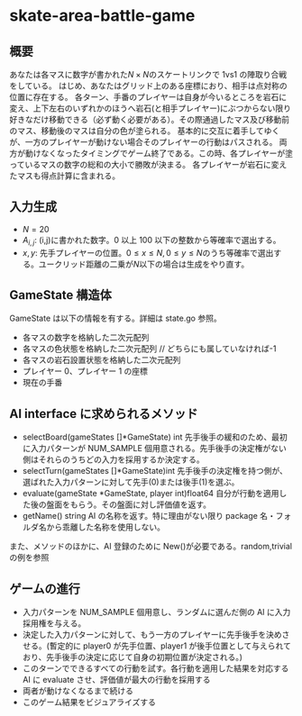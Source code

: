 # skate-area-battle-game

## 概要

あなたは各マスに数字が書かれた$N \times N$のスケートリンクで 1vs1 の陣取り合戦をしている。
はじめ、あなたはグリッド上のある座標におり、相手は点対称の位置に存在する。
各ターン、手番のプレイヤーは自身が今いるところを岩石に変え、上下左右のいずれかのほうへ岩石(と相手プレイヤー)にぶつからない限り好きなだけ移動できる（必ず動く必要がある）。その際通過したマス及び移動前のマス、移動後のマスは自分の色が塗られる。
基本的に交互に着手してゆくが、一方のプレイヤーが動けない場合そのプレイヤーの行動はパスされる。
両方が動けなくなったタイミングでゲーム終了である。この時、各プレイヤーが塗っているマスの数字の総和の大小で勝敗が決まる。
各プレイヤーが岩石に変えたマスも得点計算に含まれる。

## 入力生成

- $N=20$
- $A_{i,j}$: (i,j)に書かれた数字。0 以上 100 以下の整数から等確率で選出する。
- $x,y$: 先手プレイヤーの位置。$0 \leq x\leq N, 0 \leq y\leq N$のうち等確率で選出する。ユークリッド距離の二乗が$N$以下の場合は生成をやり直す。

## GameState 構造体

GameState は以下の情報を有する。詳細は state.go 参照。

- 各マスの数字を格納した二次元配列
- 各マスの色状態を格納した二次元配列 // どちらにも属していなければ-1
- 各マスの岩石設置状態を格納した二次元配列
- プレイヤー 0、プレイヤー 1 の座標
- 現在の手番

## AI interface に求められるメソッド

- selectBoard(gameStates []\*GameState) int
  先手後手の緩和のため、最初に入力パターンが NUM_SAMPLE 個用意される。先手後手の決定権がない側はそれらのうちどの入力を採用するか決定する。
- selectTurn(gameStates []\*GameState)int
  先手後手の決定権を持つ側が、選ばれた入力パターンに対して先手(0)または後手(1)を選ぶ。
- evaluate(gameState \*GameState, player int)float64
  自分が行動を適用した後の盤面をもらう。その盤面に対し評価値を返す。
- getName() string
  AI の名称を返す。特に理由がない限り package 名・フォルダ名から乖離した名称を使用しない。

また、メソッドのほかに、AI 登録のために New()が必要である。random,trivial の例を参照

## ゲームの進行

- 入力パターンを NUM_SAMPLE 個用意し、ランダムに選んだ側の AI に入力採用権を与える。
- 決定した入力パターンに対して、もう一方のプレイヤーに先手後手を決めさせる。(暫定的に player0 が先手位置、player1 が後手位置として与えられており、先手後手の決定に応じて自身の初期位置が決定される。)
- このターンでできるすべての行動を試す。各行動を適用した結果を対応する AI に evaluate させ、評価値が最大の行動を採用する
- 両者が動けなくなるまで続ける
- このゲーム結果をビジュアライズする
